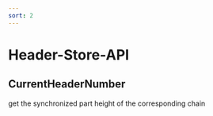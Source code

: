 ```yaml
---
sort: 2
---
```


# Header-Store-API

## CurrentHeaderNumber

get the synchronized part height of the corresponding chain


